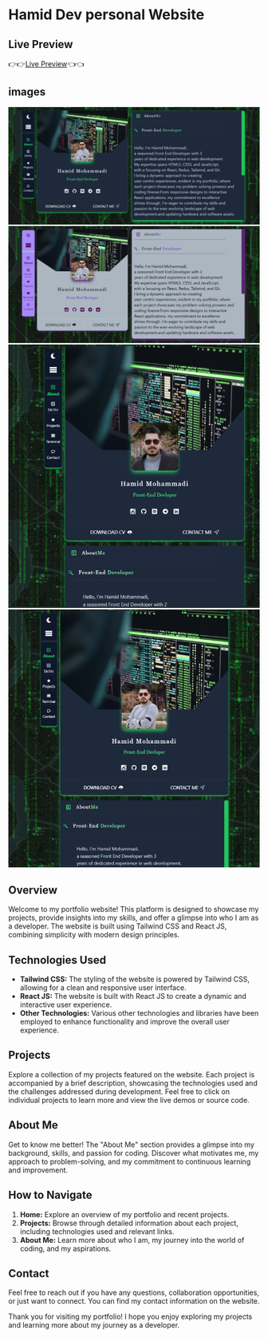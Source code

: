 # Hamid Dev personal Website
## Live Preview
👉👉[Live Preview](https://portfolio-hamid-js.vercel.app/)👈👈
## images
![portfolio](./public/assets/projects/portfolio-1.png)
![portfolio](./public/assets/projects/portfolio-2.png)
![portfolio](./public/assets/projects/portfolio-3.png)
![portfolio](./public/assets/projects/portfolio-4.png)
## Overview
Welcome to my portfolio website! This platform is designed to showcase my projects, provide insights into my skills, and offer a glimpse into who I am as a developer. The website is built using Tailwind CSS and React JS, combining simplicity with modern design principles.

## Technologies Used

- **Tailwind CSS:** The styling of the website is powered by Tailwind CSS, allowing for a clean and responsive user interface.
- **React JS:** The website is built with React JS to create a dynamic and interactive user experience.
- **Other Technologies:** Various other technologies and libraries have been employed to enhance functionality and improve the overall user experience.

## Projects

Explore a collection of my projects featured on the website. Each project is accompanied by a brief description, showcasing the technologies used and the challenges addressed during development. Feel free to click on individual projects to learn more and view the live demos or source code.

## About Me

Get to know me better! The "About Me" section provides a glimpse into my background, skills, and passion for coding. Discover what motivates me, my approach to problem-solving, and my commitment to continuous learning and improvement.

## How to Navigate

1. **Home:** Explore an overview of my portfolio and recent projects.
2. **Projects:** Browse through detailed information about each project, including technologies used and relevant links.
3. **About Me:** Learn more about who I am, my journey into the world of coding, and my aspirations.

## Contact

Feel free to reach out if you have any questions, collaboration opportunities, or just want to connect. You can find my contact information on the website.

Thank you for visiting my portfolio! I hope you enjoy exploring my projects and learning more about my journey as a developer.
